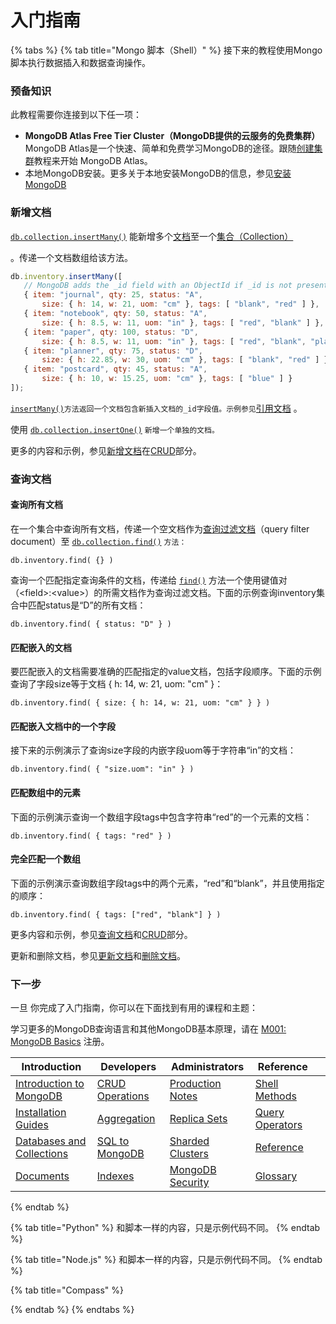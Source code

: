 # 入门指南

{% tabs %}
{% tab title="Mongo 脚本（Shell）" %}
接下来的教程使用Mongo脚本执行数据插入和数据查询操作。

### 预备知识

此教程需要你连接到以下任一项：

*  **MongoDB Atlas Free Tier Cluster（MongoDB提供的云服务的免费集群）** MongoDB Atlas是一个快速、简单和免费学习MongoDB的途径。跟随[创建集群](https://docs.mongodb.com/manual/tutorial/atlas-free-tier-setup/#create-free-tier-manual)教程来开始 MongoDB Atlas。
* 本地MongoDB安装。更多关于本地安装MongoDB的信息，参见[安装MongoDB](https://docs.mongodb.com/manual/installation/#tutorial-installation)

### 新增文档

 [`db.collection.insertMany()`](https://docs.mongodb.com/manual/reference/method/db.collection.insertMany/#db.collection.insertMany) 能新增多个[文档](https://docs.mongodb.com/manual/core/document/)至一个[集合（Collection）](https://docs.mongodb.com/manual/core/databases-and-collections/)

 。传递一个文档数组给该方法。

```javascript
db.inventory.insertMany([
   // MongoDB adds the _id field with an ObjectId if _id is not present
   { item: "journal", qty: 25, status: "A",
       size: { h: 14, w: 21, uom: "cm" }, tags: [ "blank", "red" ] },
   { item: "notebook", qty: 50, status: "A",
       size: { h: 8.5, w: 11, uom: "in" }, tags: [ "red", "blank" ] },
   { item: "paper", qty: 100, status: "D",
       size: { h: 8.5, w: 11, uom: "in" }, tags: [ "red", "blank", "plain" ] },
   { item: "planner", qty: 75, status: "D",
       size: { h: 22.85, w: 30, uom: "cm" }, tags: [ "blank", "red" ] },
   { item: "postcard", qty: 45, status: "A",
       size: { h: 10, w: 15.25, uom: "cm" }, tags: [ "blue" ] }
]);
```

 [`insertMany()`](https://docs.mongodb.com/manual/reference/method/db.collection.insertMany/#db.collection.insertMany)`方法返回一个文档包含新插入文档的_id字段值。示例参见`[引用文档](https://docs.mongodb.com/manual/reference/method/db.collection.insertMany/#insertmany-examples) 。

使用  [`db.collection.insertOne()`](https://docs.mongodb.com/manual/reference/method/db.collection.insertOne/#db.collection.insertOne) `新增一个单独的文档。`

更多的内容和示例，参见[新增文档](https://docs.mongodb.com/manual/tutorial/insert-documents/#write-op-insert)在[CRUD](https://docs.mongodb.com/manual/crud/#crud)部分。

### 查询文档

#### 查询所有文档

在一个集合中查询所有文档，传递一个空文档作为[查询过滤文档](https://docs.mongodb.com/manual/core/document/#document-query-filter)（query filter document）至 [`db.collection.find()`](https://docs.mongodb.com/manual/reference/method/db.collection.find/#db.collection.find) `方法：`



```text
db.inventory.find( {} )
```

查询一个匹配指定查询条件的文档，传递给 [`find()`](https://docs.mongodb.com/manual/reference/method/db.collection.find/#db.collection.find)  方法一个使用键值对（&lt;field&gt;:&lt;value&gt;）的所需文档作为查询过滤文档。下面的示例查询inventory集合中匹配status是“D”的所有文档：



```text
db.inventory.find( { status: "D" } )
```

#### 匹配嵌入的文档

要匹配嵌入的文档需要准确的匹配指定的value文档，包括字段顺序。下面的示例查询了字段size等于文档 { h: 14, w: 21, uom: "cm" }：



```text
db.inventory.find( { size: { h: 14, w: 21, uom: "cm" } } )
```

#### 匹配嵌入文档中的一个字段

接下来的示例演示了查询size字段的内嵌字段uom等于字符串“in”的文档：



```text
db.inventory.find( { "size.uom": "in" } )
```

#### 匹配数组中的元素

下面的示例演示查询一个数组字段tags中包含字符串“red”的一个元素的文档：



```text
db.inventory.find( { tags: "red" } )
```

#### 完全匹配一个数组

下面的示例演示查询数组字段tags中的两个元素，“red”和“blank”，并且使用指定的顺序：



```text
db.inventory.find( { tags: ["red", "blank"] } )
```

更多内容和示例，参见[查询文档](https://docs.mongodb.com/manual/tutorial/query-documents/#read-operations-queries)和[CRUD](https://docs.mongodb.com/manual/crud/#crud)部分。

更新和删除文档，参见[更新文档](https://docs.mongodb.com/manual/crud/#crud)和[删除文档](https://docs.mongodb.com/manual/tutorial/remove-documents/#write-op-delete)。

### 下一步

一旦 你完成了入门指南，你可以在下面找到有用的课程和主题：

学习更多的MongoDB查询语言和其他MongoDB基本原理，请在 [M001: MongoDB Basics](https://university.mongodb.com/courses/M001/about?_ga=2.44420260.12181035.1525329637-358776125.1525329637) 注册。

|  Introduction |  Developers |  Administrators |  Reference |  |
| --- | --- | --- | --- | --- |
|  [Introduction to MongoDB](https://docs.mongodb.com/manual/introduction/) |  [CRUD Operations](https://docs.mongodb.com/manual/crud/) |  [Production Notes](https://docs.mongodb.com/manual/administration/production-notes/) |  [Shell Methods](https://docs.mongodb.com/manual/reference/method/) |  |
|  [Installation Guides](https://docs.mongodb.com/manual/installation/) |  [Aggregation](https://docs.mongodb.com/manual/aggregation/) |  [Replica Sets](https://docs.mongodb.com/manual/replication/) |  [Query Operators](https://docs.mongodb.com/manual/reference/operator/) |  |
|  [Databases and Collections](https://docs.mongodb.com/manual/core/databases-and-collections/) |  [SQL to MongoDB](https://docs.mongodb.com/manual/reference/sql-comparison/) |  [Sharded Clusters](https://docs.mongodb.com/manual/sharding/) |  [Reference](https://docs.mongodb.com/manual/reference/) |  |
|  [Documents](https://docs.mongodb.com/manual/core/document/) |  [Indexes](https://docs.mongodb.com/manual/indexes/) |  [MongoDB Security](https://docs.mongodb.com/manual/security/) |  [Glossary](https://docs.mongodb.com/manual/reference/glossary/) |  |
{% endtab %}

{% tab title="Python" %}
和脚本一样的内容，只是示例代码不同。
{% endtab %}

{% tab title="Node.js" %}
 和脚本一样的内容，只是示例代码不同。
{% endtab %}

{% tab title="Compass" %}

{% endtab %}
{% endtabs %}

